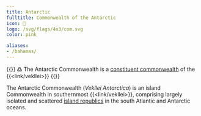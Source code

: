 ```yaml
---
title: Antarctic
fulltitle: Commonwealth of the Antarctic
icon: 🌹
logo: /svg/flags/4x3/com.svg
color: pink

aliases:
- /bahamas/
---
```

{{<note>}}
߷ The Antarctic Commonwealth is a [constituent commonwealth](/constituents/) of the {{<link/vekllei>}}
{{</note>}}

The Antarctic Commonwealth (*Vekllei Antarctica*) is an island Commonwealth in southernmost {{<link/vekllei>}}, comprising largely isolated and scattered [island republics](/republics/) in the south Atlantic and Antarctic oceans.
